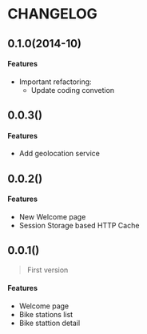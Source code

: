 # CHANGELOG

## 0.1.0(2014-10)

#### Features

- Important refactoring:
  - Update coding convetion

## 0.0.3()

#### Features

- Add geolocation service

## 0.0.2()

#### Features

- New Welcome page
- Session Storage based HTTP Cache

## 0.0.1()

> First version

#### Features

- Welcome page
- Bike stations list
- Bike stattion detail
